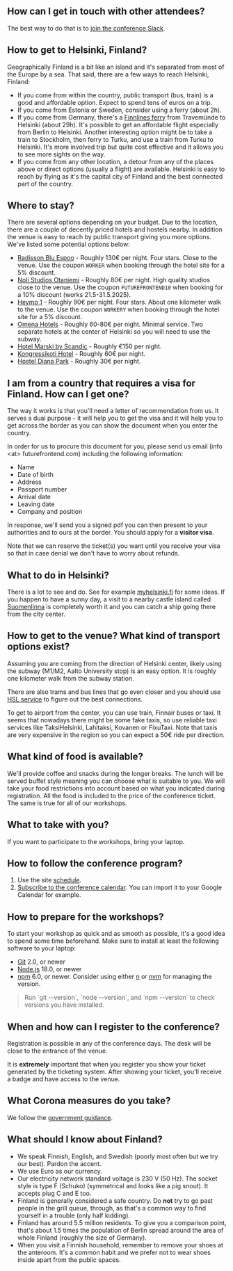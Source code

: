 ## How can I get in touch with other attendees?

The best way to do that is to [join the conference Slack](https://join.slack.com/t/toskaosk/shared_invite/zt-4e8c84ow-JybtzFPZWXpZ8cZBpMy1wQ).

## How to get to Helsinki, Finland?

Geographically Finland is a bit like an island and it's separated from most of the Europe by a sea. That said, there are a few ways to reach Helsinki, Finland:

* If you come from within the country, public transport (bus, train) is a good and affordable option. Expect to spend tens of euros on a trip.
* If you come from Estonia or Sweden, consider using a ferry (about 2h).
* If you come from Germany, there's a [Finnlines ferry](https://www.finnlines.com) from Travemünde to Helsinki (about 29h). It's possible to get an affordable flight especially from Berlin to Helsinki. Another interesting option might be to take a train to Stockholm, then ferry to Turku, and use a train from Turku to Helsinki. It's more involved trip but quite cost effective and it allows you to see more sights on the way.
* If you come from any other location, a detour from any of the places above or direct options (usually a flight) are available. Helsinki is easy to reach by flying as it's the capital city of Finland and the best connected part of the country.

## Where to stay?

There are several options depending on your budget. Due to the location, there are a couple of decently priced hotels and hostels nearby. In addition the venue is easy to reach by public transport giving you more options. We've listed some potential options below:

* [Radisson Blu Espoo](http://www.radissonhotels.com/) - Roughly 130€ per night. Four stars. Close to the venue. Use the coupon `WORKER` when booking through the hotel site for a 5% discount.
* [Noli Studios Otaniemi](https://nolistudios.com/en/short-stay/details/stay-details/noli-otaniemi-espoo) - Roughly 80€ per night. High quality studios close to the venue. Use the coupon `FUTUREFRONTEND10` when booking for a 10% discount (works 21.5-31.5.2025).
* [Heymo 1](https://www.sokoshotels.fi/en/hotels/espoo/heymo-1) - Roughly 90€ per night. Four stars. About one kilometer walk to the venue. Use the coupon `WORKERY` when booking through the hotel site for a 5% discount.
* [Omena Hotels](https://www.omenahotels.com/en/) - Roughly 60-80€ per night. Minimal service. Two separate hotels at the center of Helsinki so you will need to use the subway.
* [Hotel Marski by Scandic](https://www.scandichotels.com/hotels/finland/helsinki/marski-by-scandic) - Roughly €150 per night.
* [Kongressikoti Hotel](http://kongressikoti.fi/) - Roughly 60€ per night.
* [Hostel Diana Park](http://www.dianapark.fi/) - Roughly 30€ per night.

## I am from a country that requires a visa for Finland. How can I get one?

The way it works is that you'll need a letter of recommendation from us. It serves a dual purpose - it will help you to get the visa and it will help you to get across the border as you can show the document when you enter the country.

In order for us to procure this document for you, please send us email (info \<at> futurefrontend.com) including the following information:

* Name
* Date of birth
* Address
* Passport number
* Arrival date
* Leaving date
* Company and position

In response, we'll send you a signed pdf you can then present to your authorities and to ours at the border. You should apply for a **visitor visa**.

Note that we can reserve the ticket(s) you want until you receive your visa so that in case denial we don't have to worry about refunds.

## What to do in Helsinki?

There is a lot to see and do. See for example [myhelsinki.fi](https://www.myhelsinki.fi/) for some ideas. If you happen to have a sunny day, a visit to a nearby castle island called [Suomenlinna](https://www.suomenlinna.fi/) is completely worth it and you can catch a ship going there from the city center.

## How to get to the venue? What kind of transport options exist?

Assuming you are coming from the direction of Helsinki center, likely using the subway (M1/M2, Aalto University stop) is an easy option. It is roughly one kilometer walk from the subway station.

There are also trams and bus lines that go even closer and you should use [HSL service](https://www.hsl.fi/) to figure out the best connections.

To get to airport from the center, you can use train, Finnair buses or taxi. It seems that nowadays there might be some fake taxis, so use reliable taxi services like TaksiHelsinki, Lahitaksi, Kovanen or FixuTaxi. Note that taxis are very expensive in the region so you can expect a 50€ ride per direction.

## What kind of food is available?

We'll provide coffee and snacks during the longer breaks. The lunch will be served buffet style meaning you can choose what is suitable to you. We will take your food restrictions into account based on what you indicated during registration. All the food is included to the price of the conference ticket. The same is true for all of our workshops.

## What to take with you?

If you want to participate to the workshops, bring your laptop.

## How to follow the conference program?

1. Use the site [schedule](/schedule/).
2. [Subscribe to the conference calendar](https://api.react-finland.fi/calendar-2025.ics). You can import it to your Google Calendar for example.

## How to prepare for the workshops?

To start your workshop as quick and as smooth as possible, it's a good idea to spend some time beforehand. Make sure to install at least the following software to your laptop:

* [Git](https://git-scm.com/) 2.0, or newer
* [Node.js](https://nodejs.org/) 18.0, or newer
* [npm](https://www.npmjs.com/) 6.0, or newer. Consider using either [n](https://github.com/tj/n) or [nvm](https://github.com/creationix/nvm) for managing the version.

> Run \`git --version\`, \`node --version\`, and \`npm --version\` to check versions you have installed.

## When and how can I register to the conference?

Registration is possible in any of the conference days. The desk will be close to the entrance of the venue.

It is **extremely** important that when you register you show your ticket generated by the ticketing system. After showing your ticket, you'll receive a badge and have access to the venue.

## What Corona measures do you take?

We follow the [government guidance](https://new.visitfinland.com/en/practical-tips/covid-19/).

## What should I know about Finland?

* We speak Finnish, English, and Swedish (poorly most often but we try our best). Pardon the accent.
* We use Euro as our currency.
* Our electricity network standard voltage is 230 V (50 Hz). The socket style is type F (Schuko) (symmetrical and looks like a pig snout). It accepts plug C and E too.
* Finland is generally considered a safe country. Do **not** try to go past people in the grill queue, through, as that's a common way to find yourself in a trouble (only half kidding).
* Finland has around 5.5 million residents. To give you a comparison point, that's about 1.5 times the population of Berlin spread around the area of whole Finland (roughly the size of Germany).
* When you visit a Finnish household, remember to remove your shoes at the anteroom. It's a common habit and we prefer not to wear shoes inside apart from the public spaces.
